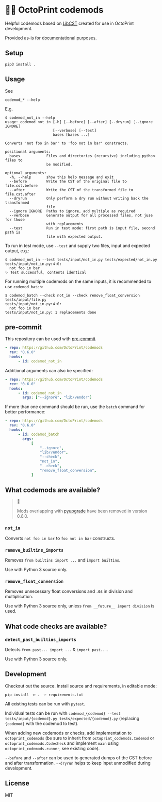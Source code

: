 # 👷‍♀️ OctoPrint codemods

Helpful codemods based on [LibCST](https://github.com/Instagram/LibCST/) created for use in OctoPrint development.

Provided as-is for documentational purposes.

## Setup

    pip3 install .

## Usage

See

    codemod_* --help

E.g.

```
$ codemod_not_in --help
usage: codemod_not_in [-h] [--before] [--after] [--dryrun] [--ignore IGNORE]
                      [--verbose] [--test]
                      bases [bases ...]

Converts 'not foo in bar' to 'foo not in bar' constructs.

positional arguments:
  bases            Files and directories (recursive) including python files to
                   be modified.

optional arguments:
  -h, --help       show this help message and exit
  --before         Write the CST of the original file to file.cst.before
  --after          Write the CST of the transformed file to file.cst.after
  --dryrun         Only perform a dry run without writing back the transformed
                   file
  --ignore IGNORE  Paths to ignore, add multiple as required
  --verbose        Generate output for all processed files, not juse for those
                   with replacements
  --test           Run in test mode: first path is input file, second path is
                   file with expected output.
```

To run in test mode, use `--test` and supply two files, input and expected output, e.g.:

```
$ codemod_not_in --test tests/input/not_in.py tests/expected/not_in.py
tests/input/not_in.py:4:0:
  not foo in bar
✨ Test successful, contents identical
```

For running multiple codemods on the same inputs, it is recommended to use `codemod_batch`:

```
$ codemod_batch --check not_in --check remove_float_conversion tests/input/file.py
tests/input/not_in.py:4:0:
  not foo in bar
tests/input/not_in.py: 1 replacements done
```

## pre-commit

This repository can be used with [pre-commit](https://pre-commit.com/).

```yaml
- repo: https://github.com/OctoPrint/codemods
  rev: "0.6.0"
  hooks:
      - id: codemod_not_in
```

Additional arguments can also be specified:

```yaml
- repo: https://github.com/OctoPrint/codemods
  rev: "0.6.0"
  hooks:
      - id: codemod_not_in
        args: ["--ignore", "lib/vendor"]
```

If more than one command should be run, use the `batch` command for better performance:

```yaml
- repo: https://github.com/OctoPrint/codemods
  rev: "0.6.0"
  hooks:
      - id: codemod_batch
        args:
            [
                "--ignore",
                "lib/vendor",
                "--check",
                "not_in",
                "--check",
                "remove_float_conversion",
            ]
```

## What codemods are available?

> 🛑
>
> Mods overlapping with [pyupgrade](https://github.com/asottile/pyupgrade) have been
> removed in version 0.6.0.

### `not_in`

Converts `not foo in bar` to `foo not in bar` constructs.

### `remove_builtins_imports`

Removes `from builtins import ...` and `import builtins`.

Use with Python 3 source only.

### `remove_float_conversion`

Removes unnecessary float conversions and `.0`s in division and multiplication.

Use with Python 3 source only, unless `from __future__ import division` is used.

## What code checks are available?

### `detect_past_builtins_imports`

Detects `from past... import ...` & `import past...`.

Use with Python 3 source only.

## Development

Checkout out the source. Install source and requirements, in editable mode:

```
pip install -e . -r requirements.txt
```

All existing tests can be run with `pytest`.

Individual tests can be run with `codemod_{codemod} --test tests/input/{codemod}.py tests/expected/{codemod}.py` (replacing `{codemod}` with the codemod to test).

When adding new codemods or checks, add implementation to `octoprint_codemods` (be sure to inherit from `octoprint_codemods.Codemod` or `octoprint_codemods.Codecheck` and implement `main` using `octoprint_codemods.runner`, see existing code).

`--before` and `--after` can be used to generated dumps of the CST before and after transformation. `--dryrun` helps to keep input unmodified during development.

## License

MIT
